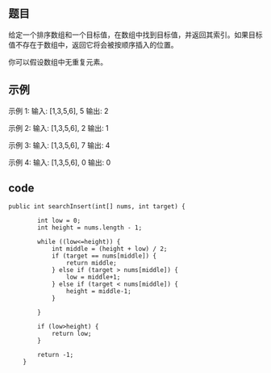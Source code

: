 ## 题目
给定一个排序数组和一个目标值，在数组中找到目标值，并返回其索引。如果目标值不存在于数组中，返回它将会被按顺序插入的位置。

你可以假设数组中无重复元素。


## 示例
示例 1:
输入: [1,3,5,6], 5
输出: 2

示例 2:
输入: [1,3,5,6], 2
输出: 1

示例 3:
输入: [1,3,5,6], 7
输出: 4

示例 4:
输入: [1,3,5,6], 0
输出: 0


## code
```
public int searchInsert(int[] nums, int target) {
        
		int low = 0;
		int height = nums.length - 1;
		
		while ((low<=height)) {
			int middle = (height + low) / 2;
			if (target == nums[middle]) {
				return middle;
			} else if (target > nums[middle]) {
				low = middle+1;
			} else if (target < nums[middle]) {
				height = middle-1;
			}
			
		}

		if (low>height) {
			return low;
		}
		
		return -1;
    }
```
